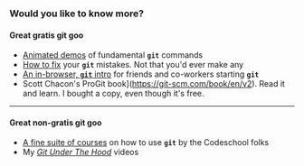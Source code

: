 ### Would you like to know more?

#### Great gratis git goo

 * [Animated demos](http://www.wei-wang.com/ExplainGitWithD3/) of fundamental **`git`** commands
 * [How to fix](http://justinhileman.info/article/git-pretty/) your **`git`** mistakes. Not that you'd ever make any
 * [An in-browser, **`git`** intro](https://try.github.io) for friends and co-workers starting **`git`**
 * Scott Chacon's ProGit book](https://git-scm.com/book/en/v2). Read it and learn. I bought a copy, even though it's free.

---

#### Great non-gratis git goo

 * [A fine suite of courses](https://www.codeschool.com/paths/git) on how to use **`git`** by the Codeschool folks
 * My [*Git Under The Hood*](http://goo.gl/QJIFxo) videos
